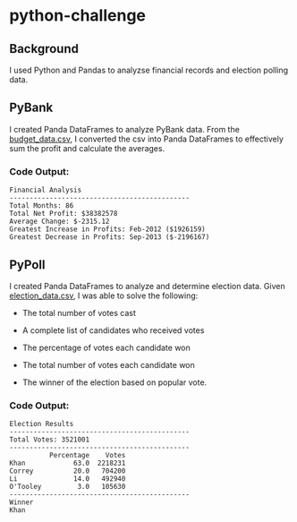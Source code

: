# python-challenge

## Background
I used Python and Pandas to analyzse financial records and election polling data. 


## PyBank
I created Panda DataFrames to analyze PyBank data. From the [budget_data.csv](https://github.com/rflammia-py/python-challenge/blob/main/PyBank/Resources/budget_data.csv), I converted the csv into Panda DataFrames to effectively sum the profit and calculate the averages.
### Code Output:
    Financial Analysis
    ---------------------------------------------
    Total Months: 86
    Total Net Profit: $38382578
    Average Change: $-2315.12
    Greatest Increase in Profits: Feb-2012 ($1926159)
    Greatest Decrease in Profits: Sep-2013 ($-2196167)


## PyPoll
I created Panda DataFrames to analyze and determine election data. Given [election_data.csv](https://github.com/rflammia-py/python-challenge/blob/main/PyPoll/Resources/election_data.csv), I was able to solve the following:
 
  - The total number of votes cast

  - A complete list of candidates who received votes
 
  - The percentage of votes each candidate won

  - The total number of votes each candidate won

  - The winner of the election based on popular vote.
### Code Output:

    Election Results
    ---------------------------------------------
    Total Votes: 3521001
    ---------------------------------------------
              Percentage    Votes
    Khan            63.0  2218231
    Correy          20.0   704200
    Li              14.0   492940
    O'Tooley         3.0   105630
    ---------------------------------------------
    Winner
    Khan
    

